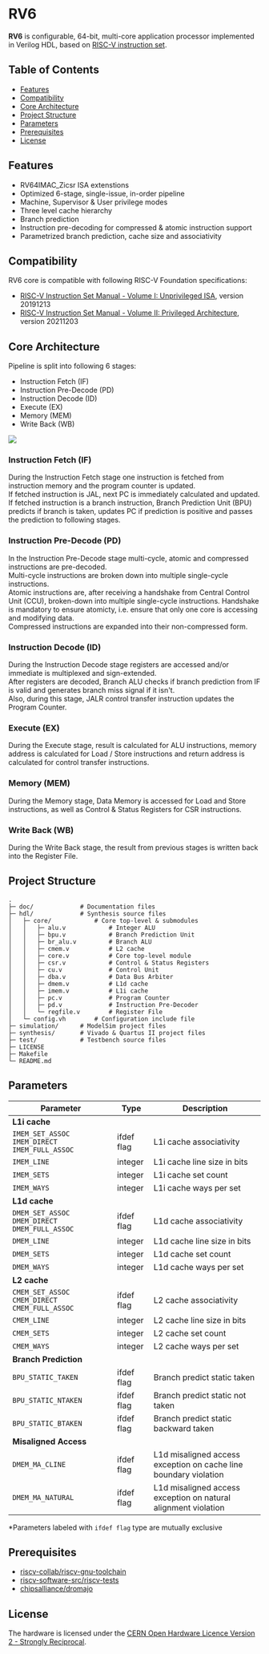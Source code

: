 # RV6
**RV6** is configurable, 64-bit, multi-core application processor implemented in Verilog HDL, based on [RISC-V instruction set](https://riscv.org).

## Table of Contents
- [Features](https://github.com/kiclu/rv6#features)
- [Compatibility](https://github.com/kiclu/rv6#compatibility)
- [Core Architecture](https://github.com/kiclu/rv6#core-architecture)
- [Project Structure](https://github.com/kiclu/rv6#project-structure)
- [Parameters](https://github.com/kiclu/rv6#parameters)
- [Prerequisites](https://github.com/kiclu/rv6#prerequisites)
- [License](https://github.com/kiclu/rv6#license)

## Features
- RV64IMAC_Zicsr ISA extenstions
- Optimized 6-stage, single-issue, in-order pipeline
- Machine, Supervisor & User privilege modes
- Three level cache hierarchy
- Branch prediction
- Instruction pre-decoding for compressed & atomic instruction support
- Parametrized branch prediction, cache size and associativity

## Compatibility
RV6 core is compatible with following RISC-V Foundation specifications:
- [RISC-V Instruction Set Manual - Volume I: Unprivileged ISA](https://github.com/kiclu/rv6/blob/master/doc/riscv-unprivileged-isa.pdf), version 20191213
- [RISC-V Instruction Set Manual - Volume II: Privileged Architecture](https://github.com/kiclu/rv6/blob/master/doc/riscv-privileged-isa.pdf), version 20211203

## Core Architecture
Pipeline is split into following 6 stages:
- Instruction Fetch (IF)
- Instruction Pre-Decode (PD)
- Instruction Decode (ID)
- Execute (EX)
- Memory (MEM)
- Write Back (WB)

<img src="./doc/hart-schematic.png">

### Instruction Fetch (IF)
During the Instruction Fetch stage one instruction is fetched from instruction memory and the program counter is updated.<br>
If fetched instruction is JAL, next PC is immediately calculated and updated.<br>
If fetched instruction is a branch instruction, Branch Prediction Unit (BPU) predicts if branch is taken, updates PC if prediction is positive and passes the prediction to following stages.

### Instruction Pre-Decode (PD)
In the Instruction Pre-Decode stage multi-cycle, atomic and compressed instructions are pre-decoded.<br>
Multi-cycle instructions are broken down into multiple single-cycle instructions.<br>
Atomic instructions are, after receiving a handshake from Central Control Unit (CCU), broken-down into multiple single-cycle instructions.
Handshake is mandatory to ensure atomicty, i.e. ensure that only one core is accessing and modifying data.<br>
Compressed instructions are expanded into their non-compressed form.

### Instruction Decode (ID)
During the Instruction Decode stage registers are accessed and/or immediate is multiplexed and sign-extended.<br>
After registers are decoded, Branch ALU checks if branch prediction from IF is valid and generates branch miss signal if it isn't.<br>
Also, during this stage, JALR control transfer instruction updates the Program Counter.

### Execute (EX)
During the Execute stage, result is calculated for ALU instructions, memory address is calculated for Load / Store instructions and
return address is calculated for control transfer instructions.

### Memory (MEM)
During the Memory stage, Data Memory is accessed for Load and Store instructions, as well as Control & Status Registers for CSR instructions.

### Write Back (WB)
During the Write Back stage, the result from previous stages is written back into the Register File.

## Project Structure
```
.
├─ doc/             # Documentation files
├─ hdl/             # Synthesis source files
│   ├─ core/            # Core top-level & submodules
│   │   ├─ alu.v            # Integer ALU
│   │   ├─ bpu.v            # Branch Prediction Unit
│   │   ├─ br_alu.v         # Branch ALU
│   │   ├─ cmem.v           # L2 cache
│   │   ├─ core.v           # Core top-level module
│   │   ├─ csr.v            # Control & Status Registers
│   │   ├─ cu.v             # Control Unit
│   │   ├─ dba.v            # Data Bus Arbiter
│   │   ├─ dmem.v           # L1d cache
│   │   ├─ imem.v           # L1i cache
│   │   ├─ pc.v             # Program Counter
│   │   ├─ pd.v             # Instruction Pre-Decoder
│   │   └─ regfile.v        # Register File
│   └─ config.vh        # Configuration include file
├─ simulation/      # ModelSim project files
├─ synthesis/       # Vivado & Quartus II project files
├─ test/            # Testbench source files
├─ LICENSE
├─ Makefile
└─ README.md
```

## Parameters
| Parameter                                                                 | Type          | Description                                                           |
|---------------------------------------------------------------------------|---------------|-----------------------------------------------------------------------|
|  **L1i cache**                                                            |               |                                                                       |
| `IMEM_SET_ASSOC` `IMEM_DIRECT` `IMEM_FULL_ASSOC`                          | ifdef flag    | L1i cache associativity                                               |
| `IMEM_LINE`                                                               | integer       | L1i cache line size in bits                                           |
| `IMEM_SETS`                                                               | integer       | L1i cache set count                                                   |
| `IMEM_WAYS`                                                               | integer       | L1i cache ways per set                                                |
| **L1d cache**                                                             |               |                                                                       |
| `DMEM_SET_ASSOC` `DMEM_DIRECT` `DMEM_FULL_ASSOC`                          | ifdef flag    | L1d cache associativity                                               |
| `DMEM_LINE`                                                               | integer       | L1d cache line size in bits                                           |
| `DMEM_SETS`                                                               | integer       | L1d cache set count                                                   |
| `DMEM_WAYS`                                                               | integer       | L1d cache ways per set                                                |
| **L2 cache**                                                              |               |                                                                       |
| `CMEM_SET_ASSOC` `CMEM_DIRECT` `CMEM_FULL_ASSOC`                          | ifdef flag    | L2 cache associativity                                                |
| `CMEM_LINE`                                                               | integer       | L2 cache line size in bits                                            |
| `CMEM_SETS`                                                               | integer       | L2 cache set count                                                    |
| `CMEM_WAYS`                                                               | integer       | L2 cache ways per set                                                 |
| **Branch Prediction**                                                     |               |                                                                       |
| `BPU_STATIC_TAKEN`                                                        | ifdef flag    | Branch predict static taken                                           |
| `BPU_STATIC_NTAKEN`                                                       | ifdef flag    | Branch predict static not taken                                       |
| `BPU_STATIC_BTAKEN`                                                       | ifdef flag    | Branch predict static backward taken                                  |
| **Misaligned Access**                                                     |               |                                                                       |
| `DMEM_MA_CLINE`                                                           | ifdef flag    | L1d misaligned access exception on cache line boundary violation      |
| `DMEM_MA_NATURAL`                                                         | ifdef flag    | L1d misaligned access exception on natural alignment violation        |

*Parameters labeled with `ifdef flag` type are mutually exclusive

## Prerequisites
- [riscv-collab/riscv-gnu-toolchain](https://github.com/riscv-collab/riscv-gnu-toolchain)
- [riscv-software-src/riscv-tests](https://github.com/riscv-software-src/riscv-tests)
- [chipsalliance/dromajo](https://github.com/chipsalliance/dromajo)

## License
The hardware is licensed under the [CERN Open Hardware Licence Version 2 - Strongly Reciprocal](https://ohwr.org/cern_ohl_s_v2.txt).
